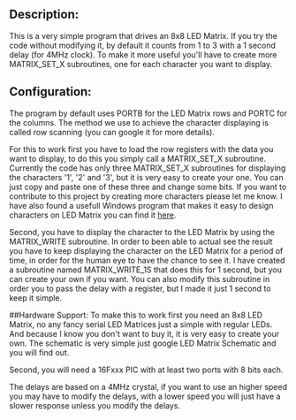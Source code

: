 ## Description:
This is a very simple program that drives an 8x8 LED Matrix. If you try the code without modifying it, by default it counts from 
1 to 3 with a 1 second delay (for 4MHz clock). To make it more useful you'll have to create more MATRIX_SET_X subroutines, one for each character you want to display. 

## Configuration:
The program by default uses PORTB for the LED Matrix rows and PORTC for the columns. The method we use to achieve 
the character displaying is called row scanning (you can google it for more details). 

For this to work first you have to load the row registers with the data you want to display, to do this you simply 
call a MATRIX_SET_X subroutine. Currently the code has only three MATRIX_SET_X subroutines for displaying the characters 
'1', '2' and '3', but it is very easy to create your one. You can just copy and paste one of these three and change some bits. 
If you want to contribute to this project by creating more characters please let me know. I have also found a usefull Windows program that makes
it easy to design characters on LED Matrix you can find it [here](https://web.archive.org/web/20140819053200/http://www.avrprojects.info/files/files/Matrix-Display-designer.zip).

Second, you have to display the character to the LED Matrix by using the MATRIX_WRITE subroutine. 
In order to been able to actual see the result you have to keep displaying the character on the LED 
Matrix for a period of time, in order for the human eye to have the chance to see it. I have created a subroutine 
named MATRIX_WRITE_1S that does this for 1 second, but you can create your own if you want. You can also modify this subroutine 
in order you to pass the delay with a register, but I made it just 1 second to keep it simple. 

##Hardware Support:
To make this to work first you need an 8x8 LED Matrix, no any fancy serial LED Matrices just a simple with regular LEDs. 
And because I know you don't want to buy it, it is very easy to create your own. The schematic 
is very simple just google LED Matrix Schematic and you will find out.

Second, you will need a 16Fxxx PIC with at least two ports with 8 bits each.

The delays are based on a 4MHz crystal, 
if you want to use an higher speed you may have to modify the delays, with a lower speed you will just have a 
slower response unless you modify the delays.
